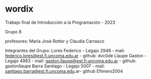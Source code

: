 # wordix

Trabajo final de Introducción a la Programación - 2023

Grupo 8

profesores: María José Rotter  y  Claudia Carrasco

Integrantes del Grupo:
Lores Federico - Legajo 2948 - mail: federico.lores@est.fi.uncoma.edu.ar - github: dvc0de
Llaupe Gaston - Legajo 4983 - mail: gaston.llaupe@est.fi.uncoma.edu.ar - github: gastonllaupe
Barra Santiago - Legajo 5007 - mail: santiago.barra@est.fi.uncoma.edu.ar- github Efimero2004
